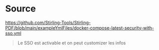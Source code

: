 # Source

https://github.com/Stirling-Tools/Stirling-PDF/blob/main/exampleYmlFiles/docker-compose-latest-security-with-sso.yml

> Le SSO est activable et on peut customizer les infos